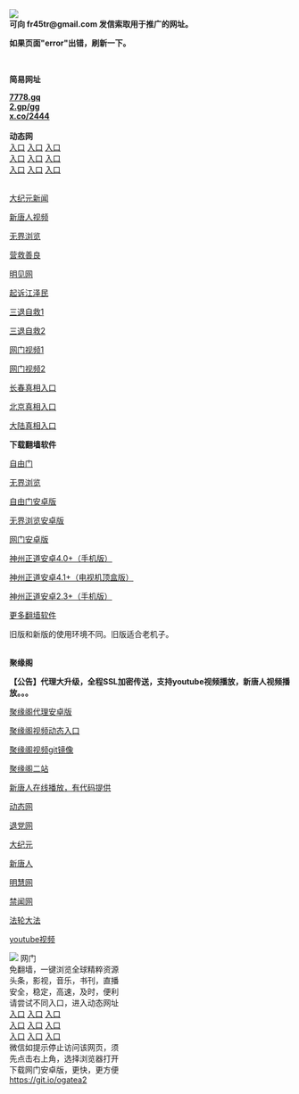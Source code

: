 <td align="center"><a target="_blank" href="https://raw.githubusercontent.com/szzd1/szzd1.github.io/master/1.JPG"><img src="https://raw.githubusercontent.com/szzd1/2/master/6.JPG" style="max-width:100%;"></a></td><br>
<strong>可向 fr45tr@gmail.com 发信索取用于推广的网址。</strong>
<p><strong>如果页面"error"出错，刷新一下。</strong></p>
<br>
<p><strong>简易网址</strong></p>
<strong><a href="http://7778.gq">7778.gq</a></strong><br>
<strong><a href="http://2.gp/gg">2.gp/gg</a></strong><br>
<strong><a href="http://x.co/2444">x.co/2444</a></strong><br>
<br>
<strong>动态网</strong>
<br>
      <a href="http://t.cn/RByX5fo" rel="nofollow">入口</a>
      <a href="http://61.228.187.112/1" rel="nofollow">入口</a>
      <a href="http://oxbvxttj.behjsd.gq/70fdtw" rel="nofollow">入口</a><br>
      <a href="http://oxbvxttj.behjsd.gq/70ydtw" rel="nofollow">入口</a>
      <a href="http://oxbvxttj.behjsd.gq/70ip03dw" rel="nofollow">入口</a>
      <a href="https://d1j8zr7r24iuwv.cloudfront.net" rel="nofollow">入口</a><br>
      <a href="http://oxbvxttj.behjsd.gq/70sdtw" rel="nofollow">入口</a>
      <a href="http://oxbvxttj.behjsd.gq/70ip04dw" rel="nofollow">入口</a>
      <a href="http://oxbvxttj.behjsd.gq/70hdtw" rel="nofollow">入口</a><br>

<br>
<p><a href="http://t.cn/RByX5Xe" rel="nofollow">大纪元新闻</a></p>
<p><a href="http://t.cn/RByX50y" rel="nofollow">新唐人视频</a></p>
<p><a href="http://t.cn/RByX5QJ" rel="nofollow">无界浏览</a></p>
<p><a href="http://oxbvxttj.behjsd.gq/70gqg" rel="nofollow">营救善良</a></p>
<p><a href="http://oxbvxttj.behjsd.gq/mjw" rel="nofollow">明见网</a></p>
<p><a href="http://oxbvxttj.behjsd.gq/70gsj" rel="nofollow">起诉江泽民</a></p>
<p><a href="http://t.cn/RByX5yN">三退自救1</a></p>
<p><a href="http://oxbvxttj.behjsd.gq/szmst" rel="nofollow">三退自救2</a></p>
<p><a href="http://t.cn/RByXqgG" rel="nofollow">网门视频1</a></p>
<p><a href="http://qruoyuvz.raiyvno.gq" rel="nofollow">网门视频2</a></p>
<p><a href="https://s3.amazonaws.com/ogate/show.htm?r873651&amp;from=852" rel="nofollow">长春真相入口</a></p>
<p><a href="https://s3.amazonaws.com/ogate/show.htm?r873649&amp;from=852" rel="nofollow">北京真相入口</a></p>
<p><a href="https://s3.amazonaws.com/ogate/show.htm?r873656&amp;from=852 rel="nofollow">大陆真相入口</a><br></p>
<p><p><strong>下载翻墙软件</strong></p>


<p><a href="https://git.io/fgp" rel="nofollow">自由门</a></p>
<p><a href="https://git.io/vEJlj rel="nofollow">无界浏览</a></p>
<p><a href="https://git.io/fgma" rel="nofollow">自由门安卓版</a></p>
<p><a href="https://s3.amazonaws.com/693/um.apk" rel="nofollow">无界浏览安卓版</a></p>
<p><a href="https://git.io/ogatea2">网门安卓版</a></p>
<p><a href="https://git.io/vQjqe" rel="nofollow">神州正道安卓4.0+（手机版）</a></p>
<p><a href="https://git.io/vAonz" rel="nofollow">神州正道安卓4.1+（电视机顶盒版）</a></p>
<p><a href="https://git.io/vA5GO" rel="nofollow">神州正道安卓2.3+（手机版）</a></p>
<p><a href="https://github.com/bannedbook/fanqiang/wiki">更多翻墙软件</a></p>
旧版和新版的使用环境不同。旧版适合老机子。<br>


<br>
<p><strong>聚缘阁</strong></p>
<p><strong>【公告】代理大升级，全程SSL加密传送，支持youtube视频播放，新唐人视频播放。。。</strong></p>
<p><a href="https://github.com/hao369/a/raw/master/j8.apk">聚缘阁代理安卓版</a></p>
<p><a href="http://asd1.t66t.ml/tv" rel="nofollow">聚缘阁视频动态入口</a></p>
<p><a href="https://juyuange9.github.io/tvttr/" rel="nofollow">聚缘阁视频git镜像</a></p>
<p><a href="http://asd1.t66t.ml/j2" rel="nofollow">聚缘阁二站</a></p>
<p><a href="https://juyuange9.github.io/tvttr/xtr.html" rel="nofollow">新唐人在线播放，有代码提供</a></p>
<p><a href="http://asd1.t66t.ml/" rel="nofollow">动态网</a></p>
<p><a href="http://asd1.t66t.ml/?id=8" rel="nofollow">退党网</a></p>
<p><a href="http://asd1.t66t.ml/?id=7" rel="nofollow">大纪元</a></p>
<p><a href="http://asd1.t66t.ml/?id=5" rel="nofollow">新唐人</a></p>
<p><a href="http://asd1.t66t.ml/?id=3" rel="nofollow">明慧网</a></p>
<p><a href="http://asd1.t66t.ml/?id=16" rel="nofollow">禁闻网</a></p>
<p><a href="http://asd1.t66t.ml/?id=15" rel="nofollow">法轮大法</a></p>
<p><a href="http://asd1.t66t.ml/?id=17" rel="nofollow">youtube视频</a></p>
<td align="center"><a target="_blank" href="https://cloud.githubusercontent.com/assets/11880933/13434984/f430fae2-e012-11e5-814f-c2df1e82b247.jpg"><img src="https://cloud.githubusercontent.com/assets/11880933/13434984/f430fae2-e012-11e5-814f-c2df1e82b247.jpg" style="max-width:100%;"></a></td>
  </tr>
  <tr>
    <td align="center">网门<br>
      免翻墙，一键浏览全球精粹资源<br>
      头条，影视，音乐，书刊，直播<br>
      安全，稳定，高速，及时，便利<br>
    </td>
  </tr><tr>
    <td align="center">请尝试不同入口，进入动态网址<br>      
      <a href="https://s3.us-east-2.amazonaws.com/ogateh/show.htm?from=ogit" rel="nofollow">入口</a>
      <a href="https://s3.eu-west-2.amazonaws.com/ogatel/show.htm?from=ogit" rel="nofollow">入口</a>
      <a href="https://s3.amazonaws.com/ogate/show.htm?from=ogit" rel="nofollow">入口</a><br>
      <a href="https://s3.ap-northeast-2.amazonaws.com/ogates/show.htm?from=ogit" rel="nofollow">入口</a>
      <a href="https://s3.eu-central-1.amazonaws.com/ogatef/show.htm?from=ogit" rel="nofollow">入口</a>
      <a href="https://s3.ap-south-1.amazonaws.com/ogatem/show.htm?from=ogit" rel="nofollow">入口</a><br>
      <a href="https://s3-us-west-1.amazonaws.com/ogaten/show.htm?from=ogit" rel="nofollow">入口</a>
      <a href="https://s3.ca-central-1.amazonaws.com/ogatec/show.htm?from=ogit" rel="nofollow">入口</a>
      <a href="https://s3-ap-northeast-1.amazonaws.com/ogatet/show.htm?from=ogit" rel="nofollow">入口</a><br>
      微信如提示停止访问该网页，须<br>
      先点击右上角，选择浏览器打开<br>
    </td>
  </tr>
  <tr>
    <td align="center">
      下载网门安卓版，更快，更方便<br><a href="https://raw.githubusercontent.com/oGate2/up/master/oGate.apk" rel="nofollow">https://git.io/ogatea2</a><br>
